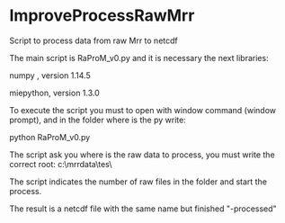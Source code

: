 # ImproveProcessRawMrr
Script to process data from raw Mrr to netcdf

The main script is RaProM_v0.py and it is necessary the next libraries:

numpy , version 1.14.5

miepython, version 1.3.0

To execute the script you must to open with window command (window prompt), and in the folder where is the py write:

python RaProM_v0.py


The script ask you where is the raw data to process, you must write the correct root: c:\mrrdata\tes\

The script indicates the number of raw files in the folder and start the process.

The result is a netcdf file with the same name but finished "-processed"
